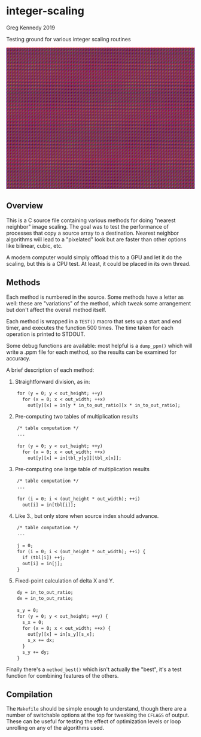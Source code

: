 # integer-scaling
Greg Kennedy 2019

Testing ground for various integer scaling routines

![Example Input Image](image_in.png)

## Overview
This is a C source file containing various methods for doing "nearest neighbor"
image scaling.  The goal was to test the performance of processes that copy a
source array to a destination.  Nearest neighbor algorithms will lead to a
"pixelated" look but are faster than other options like bilinear, cubic, etc.

A modern computer would simply offload this to a GPU and let it do the scaling,
but this is a CPU test.  At least, it could be placed in its own thread.

## Methods
Each method is numbered in the source.  Some methods have a letter as well:
these are "variations" of the method, which tweak some arrangement but don't
affect the overall method itself.

Each method is wrapped in a `TEST()` macro that sets up a start and end timer,
and executes the function 500 times.  The time taken for each operation is
printed to STDOUT.

Some debug functions are available: most helpful is a `dump_ppm()` which will
write a .ppm file for each method, so the results can be examined for accuracy.

A brief description of each method:

1. Straightforward division, as in:
```
    for (y = 0; y < out_height; ++y)
      for (x = 0; x < out_width; ++x)
        out[y][x] = in[y * in_to_out_ratio][x * in_to_out_ratio];
```

2. Pre-computing two tables of multiplication results
```
    /* table computation */
    ...

    for (y = 0; y < out_height; ++y)
      for (x = 0; x < out_width; ++x)
        out[y][x] = in[tbl_y[y]][tbl_x[x]];
```

3. Pre-computing one large table of multiplication results
```
    /* table computation */
    ...

    for (i = 0; i < (out_height * out_width); ++i)
      out[i] = in[tbl[i]];
```

4. Like 3., but only store when source index should advance.
```
    /* table computation */
    ...

    j = 0;
    for (i = 0; i < (out_height * out_width); ++i) {
      if (tbl[i]) ++j;
      out[i] = in[j];
    }
```

5. Fixed-point calculation of delta X and Y.
```
    dy = in_to_out_ratio;
    dx = in_to_out_ratio;

    s_y = 0;
    for (y = 0; y < out_height; ++y) {
      s_x = 0;
      for (x = 0; x < out_width; ++x) {
        out[y][x] = in[s_y][s_x];
        s_x += dx;
      }
      s_y += dy;
    }
```

Finally there's a `method_best()` which isn't actually the "best", it's a test
function for combining features of the others.

## Compilation
The `Makefile` should be simple enough to understand, though there are a number
of switchable options at the top for tweaking the `CFLAGS` of output.  These
can be useful for testing the effect of optimization levels or loop unrolling
on any of the algorithms used.
